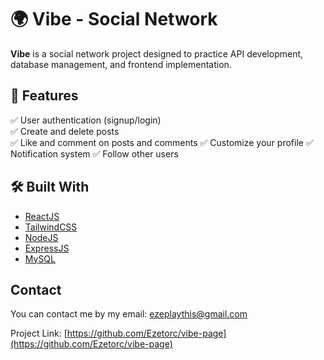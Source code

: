 # 🌍 Vibe - Social Network

**Vibe** is a social network project designed to practice API development, database management, and frontend implementation.

## 🚀 Features

✅ User authentication (signup/login)  
✅ Create and delete posts  
✅ Like and comment on posts and comments
✅ Customize your profile
✅ Notification system
✅ Follow other users

## 🛠️ Built With

* [ReactJS](https://react.dev/)
* [TailwindCSS](https://tailwindcss.com/)
* [NodeJS](https://nodejs.org/en)
* [ExpressJS](https://expressjs.com/)
* [MySQL](https://www.mysql.com/)

## Contact

You can contact me by my email: ezeplaythis@gmail.com

Project Link: [https://github.com/Ezetorc/vibe-page](https://github.com/Ezetorc/vibe-page)